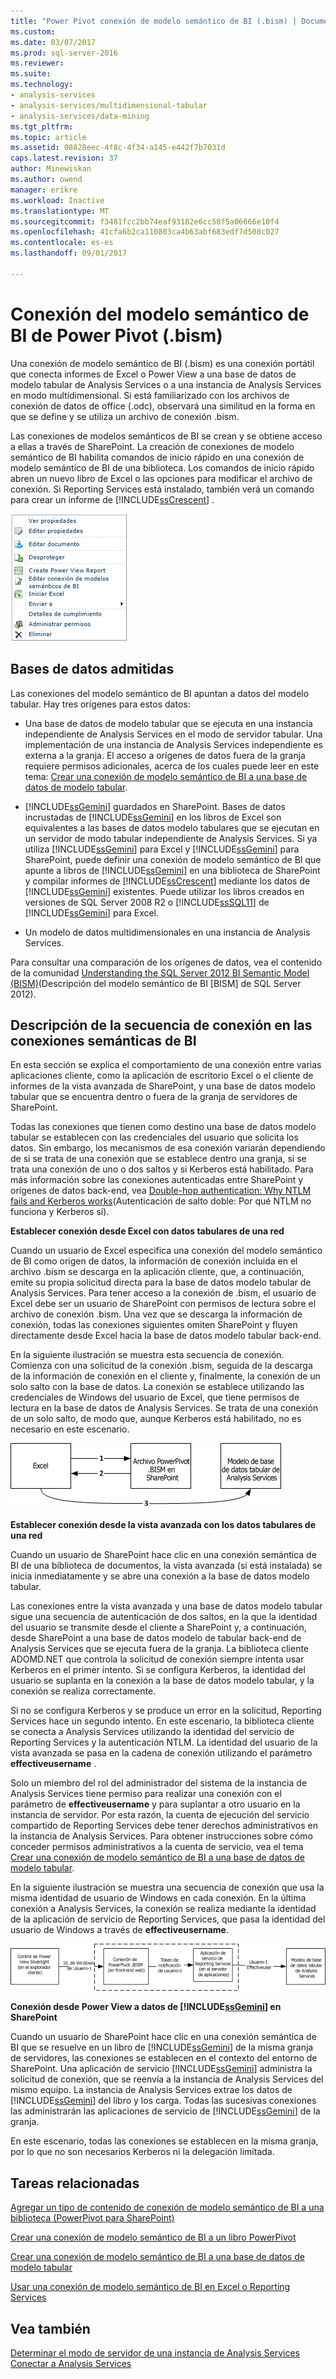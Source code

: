 ```yaml
---
title: "Power Pivot conexión de modelo semántico de BI (.bism) | Documentos de Microsoft"
ms.custom: 
ms.date: 03/07/2017
ms.prod: sql-server-2016
ms.reviewer: 
ms.suite: 
ms.technology:
- analysis-services
- analysis-services/multidimensional-tabular
- analysis-services/data-mining
ms.tgt_pltfrm: 
ms.topic: article
ms.assetid: 08828eec-4f8c-4f34-a145-e442f7b7031d
caps.latest.revision: 37
author: Minewiskan
ms.author: owend
manager: erikre
ms.workload: Inactive
ms.translationtype: MT
ms.sourcegitcommit: f3481fcc2bb74eaf93182e6cc58f5a06666e10f4
ms.openlocfilehash: 41cfa6b2ca110803ca4b63abf683edf7d508c027
ms.contentlocale: es-es
ms.lasthandoff: 09/01/2017

---
```

# <a name="power-pivot-bi-semantic-model-connection-bism"></a>Conexión del modelo semántico de BI de Power Pivot (.bism)
  Una conexión de modelo semántico de BI (.bism) es una conexión portátil que conecta informes de Excel o Power View a una base de datos de modelo tabular de Analysis Services o a una instancia de Analysis Services en modo multidimensional. Si está familiarizado con los archivos de conexión de datos de office (.odc), observará una similitud en la forma en que se define y se utiliza un archivo de conexión .bism.  
  
 Las conexiones de modelos semánticos de BI se crean y se obtiene acceso a ellas a través de SharePoint. La creación de conexiones de modelo semántico de BI habilita comandos de inicio rápido en una conexión de modelo semántico de BI de una biblioteca. Los comandos de inicio rápido abren un nuevo libro de Excel o las opciones para modificar el archivo de conexión. Si Reporting Services está instalado, también verá un comando para crear un informe de [!INCLUDE[ssCrescent](../../includes/sscrescent-md.md)] .  
  
 ![Comando de inicio rápido de captura de pantalla de BISM](../../analysis-services/power-pivot-sharepoint/media/ssas-bism-quicklaunch.gif "comando de inicio rápido de captura de pantalla de BISM")  
  
##  <a name="bkmk_prereq"></a> Bases de datos admitidas  
 Las conexiones del modelo semántico de BI apuntan a datos del modelo tabular. Hay tres orígenes para estos datos:  
  
-   Una base de datos de modelo tabular que se ejecuta en una instancia independiente de Analysis Services en el modo de servidor tabular. Una implementación de una instancia de Analysis Services independiente es externa a la granja. El acceso a orígenes de datos fuera de la granja requiere permisos adicionales, acerca de los cuales puede leer en este tema: [Crear una conexión de modelo semántico de BI a una base de datos de modelo tabular](../../analysis-services/power-pivot-sharepoint/create-a-bi-semantic-model-connection-to-a-tabular-model-database.md).  
  
-   [!INCLUDE[ssGemini](../../includes/ssgemini-md.md)] guardados en SharePoint. Bases de datos incrustadas de [!INCLUDE[ssGemini](../../includes/ssgemini-md.md)] en los libros de Excel son equivalentes a las bases de datos modelo tabulares que se ejecutan en un servidor de modo tabular independiente de Analysis Services. Si ya utiliza [!INCLUDE[ssGemini](../../includes/ssgemini-md.md)] para Excel y [!INCLUDE[ssGemini](../../includes/ssgemini-md.md)] para SharePoint, puede definir una conexión de modelo semántico de BI que apunte a libros de [!INCLUDE[ssGemini](../../includes/ssgemini-md.md)] en una biblioteca de SharePoint y compilar informes de [!INCLUDE[ssCrescent](../../includes/sscrescent-md.md)] mediante los datos de [!INCLUDE[ssGemini](../../includes/ssgemini-md.md)] existentes.  Puede utilizar los libros creados en versiones de SQL Server 2008 R2 o [!INCLUDE[ssSQL11](../../includes/sssql11-md.md)] de [!INCLUDE[ssGemini](../../includes/ssgemini-md.md)] para Excel.  
  
-   Un modelo de datos multidimensionales en una instancia de Analysis Services.  
  
 Para consultar una comparación de los orígenes de datos, vea el contenido de la comunidad [Understanding the SQL Server 2012 BI Semantic Model (BISM)](http://www.mssqltips.com/sqlservertip/2818/understanding-the-sql-server-2012-bi-semantic-model-bism/)(Descripción del modelo semántico de BI [BISM] de SQL Server 2012).  
  
## <a name="understanding-the-connection-sequence-for-bi-semantic-connections"></a>Descripción de la secuencia de conexión en las conexiones semánticas de BI  
 En esta sección se explica el comportamiento de una conexión entre varias aplicaciones cliente, como la aplicación de escritorio Excel o el cliente de informes de la vista avanzada de SharePoint, y una base de datos modelo tabular que se encuentra dentro o fuera de la granja de servidores de SharePoint.  
  
 Todas las conexiones que tienen como destino una base de datos modelo tabular se establecen con las credenciales del usuario que solicita los datos. Sin embargo, los mecanismos de esa conexión variarán dependiendo de si se trata de una conexión que se establece dentro una granja, si se trata una conexión de uno o dos saltos y si Kerberos está habilitado. Para más información sobre las conexiones autenticadas entre SharePoint y orígenes de datos back-end, vea [Double-hop authentication: Why NTLM fails and Kerberos works](http://go.microsoft.com/fwlink/?LinkId=237137)(Autenticación de salto doble: Por qué NTLM no funciona y Kerberos sí).  
  
 **Establecer conexión desde Excel con datos tabulares de una red**  
  
 Cuando un usuario de Excel especifica una conexión del modelo semántico de BI como origen de datos, la información de conexión incluida en el archivo .bism se descarga en la aplicación cliente, que, a continuación, emite su propia solicitud directa para la base de datos modelo tabular de Analysis Services. Para tener acceso a la conexión de .bism, el usuario de Excel debe ser un usuario de SharePoint con permisos de lectura sobre el archivo de conexión .bism. Una vez que se descarga la información de conexión, todas las conexiones siguientes omiten SharePoint y fluyen directamente desde Excel hacia la base de datos modelo tabular back-end.  
  
 En la siguiente ilustración se muestra esta secuencia de conexión. Comienza con una solicitud de la conexión .bism, seguida de la descarga de la información de conexión en el cliente y, finalmente, la conexión de un solo salto con la base de datos. La conexión se establece utilizando las credenciales de Windows del usuario de Excel, que tiene permisos de lectura en la base de datos de Analysis Services. Se trata de una conexión de un solo salto, de modo que, aunque Kerberos está habilitado, no es necesario en este escenario.  
  
 ![Conexiones desde Excel a la base de datos de modelo tabular](../../analysis-services/power-pivot-sharepoint/media/ssas-powerpivotbismconnection-1.gif "conexiones desde Excel a la base de datos de modelo tabular")  
  
 **Establecer conexión desde la vista avanzada con los datos tabulares de una red**  
  
 Cuando un usuario de SharePoint hace clic en una conexión semántica de BI de una biblioteca de documentos, la vista avanzada (si está instalada) se inicia inmediatamente y se abre una conexión a la base de datos modelo tabular.  
  
 Las conexiones entre la vista avanzada y una base de datos modelo tabular sigue una secuencia de autenticación de dos saltos, en la que la identidad del usuario se transmite desde el cliente a SharePoint y, a continuación, desde SharePoint a una base de datos modelo de tabular back-end de Analysis Services que se ejecuta fuera de la granja. La biblioteca cliente ADOMD.NET que controla la solicitud de conexión siempre intenta usar Kerberos en el primer intento. Si se configura Kerberos, la identidad del usuario se suplanta en la conexión a la base de datos modelo tabular, y la conexión se realiza correctamente.  
  
 Si no se configura Kerberos y se produce un error en la solicitud, Reporting Services hace un segundo intento. En este escenario, la biblioteca cliente se conecta a Analysis Services utilizando la identidad del servicio de Reporting Services y la autenticación NTLM. La identidad del usuario de la vista avanzada se pasa en la cadena de conexión utilizando el parámetro **effectiveusername** .  
  
 Solo un miembro del rol del administrador del sistema de la instancia de Analysis Services tiene permiso para realizar una conexión con el parámetro de **effectiveusername** y para suplantar a otro usuario en la instancia de servidor. Por esta razón, la cuenta de ejecución del servicio compartido de Reporting Services debe tener derechos administrativos en la instancia de Analysis Services.  Para obtener instrucciones sobre cómo conceder permisos administrativos a la cuenta de servicio, vea el tema [Crear una conexión de modelo semántico de BI a una base de datos de modelo tabular](../../analysis-services/power-pivot-sharepoint/create-a-bi-semantic-model-connection-to-a-tabular-model-database.md).  
  
 En la siguiente ilustración se muestra una secuencia de conexión que usa la misma identidad de usuario de Windows en cada conexión. En la última conexión a Analysis Services, la conexión se realiza mediante la identidad de la aplicación de servicio de Reporting Services, que pasa la identidad del usuario de Windows a través de **effectiveusername**.  
  
 ![Conexión a la base de datos tabular una](../../analysis-services/power-pivot-sharepoint/media/ssas-powerpivotbismconnection-2.gif "conexión a base de datos tabular una")  
  
 **Conexión desde Power View a datos de [!INCLUDE[ssGemini](../../includes/ssgemini-md.md)] en SharePoint**  
  
 Cuando un usuario de SharePoint hace clic en una conexión semántica de BI que se resuelve en un libro de [!INCLUDE[ssGemini](../../includes/ssgemini-md.md)] de la misma granja de servidores, las conexiones se establecen en el contexto del entorno de SharePoint. Una aplicación de servicio [!INCLUDE[ssGemini](../../includes/ssgemini-md.md)] administra la solicitud de conexión, que se reenvía a la instancia de Analysis Services del mismo equipo. La instancia de Analysis Services extrae los datos de [!INCLUDE[ssGemini](../../includes/ssgemini-md.md)] del libro y los carga. Todas las sucesivas conexiones las administrarán las aplicaciones de servicio de [!INCLUDE[ssGemini](../../includes/ssgemini-md.md)] de la granja.  
  
 En este escenario, todas las conexiones se establecen en la misma granja, por lo que no son necesarios Kerberos ni la delegación limitada.  
  
##  <a name="bkmk_rel"></a> Tareas relacionadas  
 [Agregar un tipo de contenido de conexión de modelo semántico de BI a una biblioteca &#40;PowerPivot para SharePoint&#41;](../../analysis-services/power-pivot-sharepoint/add-bi-semantic-model-connection-content-type-to-library.md)  
  
 [Crear una conexión de modelo semántico de BI a un libro PowerPivot](../../analysis-services/power-pivot-sharepoint/create-a-bi-semantic-model-connection-to-a-power-pivot-workbook.md)  
  
 [Crear una conexión de modelo semántico de BI a una base de datos de modelo tabular](../../analysis-services/power-pivot-sharepoint/create-a-bi-semantic-model-connection-to-a-tabular-model-database.md)  
  
 [Usar una conexión de modelo semántico de BI en Excel o Reporting Services](../../analysis-services/power-pivot-sharepoint/use-a-bi-semantic-model-connection-in-excel-or-reporting-services.md)  
  
## <a name="see-also"></a>Vea también  
 [Determinar el modo de servidor de una instancia de Analysis Services](../../analysis-services/instances/determine-the-server-mode-of-an-analysis-services-instance.md)   
 [Conectar a Analysis Services](../../analysis-services/instances/connect-to-analysis-services.md)  
  
  

